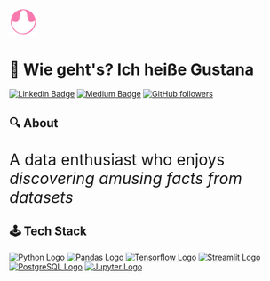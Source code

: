 <img src="assets/my logo.png" alt="My Logo" width="10%"/>

<h1> 👋 Wie geht's? Ich heiße Gustana </h1>

[![Linkedin Badge](https://img.shields.io/badge/-Gustana-blue?style=flat-square&logo=Linkedin&logoColor=white&link=https://www.linkedin.com/in/gustana/)](https://www.linkedin.com/in/gustana/) [![Medium Badge](https://img.shields.io/badge/-@gustana9-000?style=socialpla&labelColor=000000&logo=Medium&link=https://medium.com/@gustana9/)](https://medium.com/@gustana9/) [![GitHub followers](https://img.shields.io/github/followers/gustana?label=Follow&style=social)](https://github.com/gustana/?tab=follow)

## 🔍 About

<p style="font-size: 2em;"> A data enthusiast who enjoys <i>discovering amusing facts from datasets</i> </p>




## 🕹️ Tech Stack
[![Python Logo](https://img.shields.io/badge/python-grey?logo=python&style=for-the-badge)](#) [![Pandas Logo](https://img.shields.io/badge/pandas-purple?logo=pandas&style=for-the-badge)](#) [![Tensorflow Logo](https://img.shields.io/badge/tensorflow-white?logo=tensorflow&style=for-the-badge)](#) [![Streamlit Logo](https://img.shields.io/badge/streamlit-white?logo=streamlit&style=for-the-badge)](#) [![PostgreSQL Logo](https://img.shields.io/badge/postgresql-f7e4d5?logo=postgresql&style=for-the-badge)](#) [![Jupyter Logo](https://img.shields.io/badge/jupyter-black?logo=jupyter&style=for-the-badge)](#)